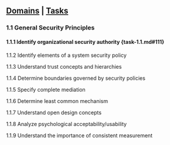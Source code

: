 [Domains](../index.md) | [Tasks](index.md)
---

### 1.1 General Security Principles

#### 1.1.1 Identify organizational security authority {task-1.1.md#111}

1.1.2 Identify elements of a system security policy

1.1.3 Understand trust concepts and hierarchies

1.1.4 Determine boundaries governed by security policies

1.1.5 Specify complete mediation

1.1.6 Determine least common mechanism

1.1.7 Understand open design concepts

1.1.8 Analyze psychological acceptability/usability

1.1.9 Understand the importance of consistent measurement
<!--stackedit_data:
eyJoaXN0b3J5IjpbLTU4OTcwMjUzMl19
-->
